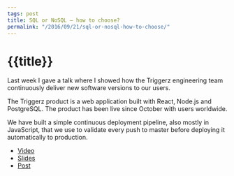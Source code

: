 ```yaml
---
tags: post
title: SQL or NoSQL – how to choose?
permalink: "/2016/09/21/sql-or-nosql-how-to-choose/"
---
```


# {{title}}

Last week I gave a talk where I showed how the Triggerz engineering team continuously deliver new software versions to our users.

The Triggerz product is a web application built with React, Node.js and PostgreSQL. The product has been live since October with users worldwide.

We have built a simple continuous deployment pipeline, also mostly in JavaScript, that we use to validate every push to master before deploying it automatically to production.

* [Video](https://www.youtube.com/watch?v=Iuc34vqVz2E)
* [Slides](https://www.slideshare.net/larsthorup/100-tests-per-second-40-releases-per-week)
* [Post](https://zealake.com/2015/01/05/unit-test-your-service-integration-layer/)



